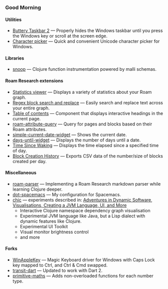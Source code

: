 ### Good Morning

#### Utilities
- [Buttery Taskbar 2](https://github.com/LuisThiamNye/ButteryTaskbar2) — Properly hides the Windows taskbar until you press the Windows key or scroll at the screen edge.
- [Character picker](https://github.com/CrypticButter/character-picker) — Quick and convenient Unicode character picker for Windows.

#### Libraries
- [snoop](https://github.com/CrypticButter/snoop) — Clojure function instrumentation powered by malli schemas.

#### Roam Research extensions
- [Statistics viewer](https://gist.github.com/84e08fa8332182688650306310601169) — Displays a variety of statistics about your Roam graph.
- [Regex block search and replace](https://gist.github.com/ec041c7e2b044ad4976e512784cb5554) — Easily search and replace text across your entire graph.
- [Table of contents](https://github.com/LuisThiamNye/roam-toc) — Component that displays interactive headings in the current page.
- [roam-attribute-query](https://github.com/LuisThiamNye/roam-attribute-query) — Query for pages and blocks based on their Roam attributes.
- [simple-current-date-widget](https://gist.github.com/LuisThiamNye/34104155a7ac0bfae97995d6044351ae) — Shows the current date.
- [days-until-widget](https://gist.github.com/LuisThiamNye/c92e6dca8319b2e88d119806dfd4b861) — Displays the number of days until a date.
- [Time Since Waking](https://gist.github.com/LuisThiamNye/4aa44c25de15253e70e8ff2a0534fb76) — Displays the time elapsed since a specified time of day.
- [Block Creation History](https://gist.github.com/LuisThiamNye/34904512a42c0320b3d19855f46936b5) — Exports CSV data of the number/size of blocks created per day.

#### Miscellaneous
- [roam-parser](https://github.com/LuisThiamNye/roam-parser) — Implementing a Roam Research markdown parser while learning Clojure deeper.
- [dot-spacemacs](https://github.com/LuisThiamNye/dot-spacemacs) — My configuration for Spacemacs.
- [chic](https://github.com/LuisThiamNye/chic) — experiments described in: [Adventures in Dynamic Software, Visualisations, Creating a JVM Language, UI, and More](https://luisthiamnye.substack.com/p/adventures-in-dynamic-software-visualisations)
  - Interactive Clojure namespace dependency graph visualisation
  - Experimental JVM language like Java, but a Lisp dialect with dynamic features like Clojure.
  - Experimental UI Toolkit
  - Visual monitor brightness control
  - and more

#### Forks
- [WinAppleKey](https://github.com/LuisThiamNye/WinAppleKey) — Magic Keyboard driver for Windows with Caps Lock key mapped to Ctrl, and Ctrl & Cmd swapped.
- [transit-dart](https://github.com/LuisThiamNye/transit-dart) — Updated to work with Dart 2.
- [primitive-maths](https://github.com/LuisThiamNye/primitive-maths) — Adds non-overloaded functions for each number type.

